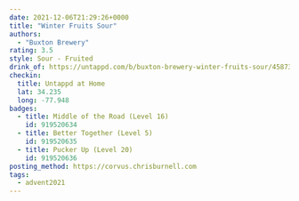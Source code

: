 ```yaml
---
date: 2021-12-06T21:29:26+0000
title: "Winter Fruits Sour"
authors:
  - "Buxton Brewery"
rating: 3.5
style: Sour - Fruited
drink_of: https://untappd.com/b/buxton-brewery-winter-fruits-sour/4587362
checkin:
  title: Untappd at Home
  lat: 34.235
  long: -77.948
badges:
  - title: Middle of the Road (Level 16)
    id: 919520634
  - title: Better Together (Level 5)
    id: 919520635
  - title: Pucker Up (Level 20)
    id: 919520636
posting_method: https://corvus.chrisburnell.com
tags:
  - advent2021
---
```

